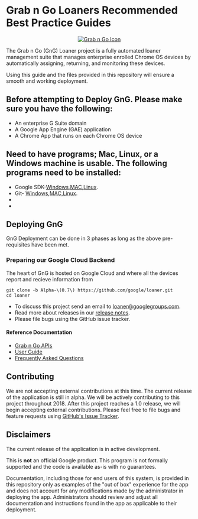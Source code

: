 <!-- mdformat off(GitHub header) -->
Grab n Go Loaners Recommended Best Practice Guides
======
<!-- mdformat on -->

<p align="center">
  <a href="#grabngo--">
    <img src="https://storage.googleapis.com/gngloaners/gnglogo.png" alt="Grab n Go Icon" />
  </a>
</p>

The Grab n Go (GnG) Loaner project is a fully automated loaner management suite
that manages enterprise enrolled Chrome OS devices by automatically assigning,
returning, and monitoring these devices.

Using this guide and the files provided in this repository will ensure a smooth and
working deployment. 

## Before attempting to Deploy GnG. Please make sure you have the following:

*   An enterprise G Suite domain
*   A Google App Engine (GAE) application
*   A Chrome App that runs on each Chrome OS device

## Need to have programs; Mac, Linux, or a Windows machine is usable. The following  programs need to be installed:

*	Google SDK-[Windows](https://dl.google.com/dl/cloudsdk/channels/rapid/GoogleCloudSDKInstaller.exe),[MAC](https://cloud.google.com/sdk/docs/downloads-interactive#mac),[Linux](https://cloud.google.com/sdk/docs/downloads-interactive#linux).
*	Git- [Windows](https://git-scm.com/download/win),[MAC](https://git-scm.com/download/mac),[Linux](https://git-scm.com/download/linux).
*	
*	

## Deploying GnG 
GnG Deployment can be done in 3 phases as long as the above pre-requisites have been met. 

### Preparing our Google Cloud Backend
The heart of GnG is hosted on Google Cloud and where all the devices report and recieve 
information from 

```
git clone -b Alpha-\(0.7\) https://github.com/google/loaner.git
cd loaner
```

* To discuss this project send an email to loaner@googlegroups.com.
* Read more about releases in our [release notes](docs/release_notes.md).
* Please file bugs using the GitHub issue tracker.


#### Reference Documentation

-   [Grab n Go APIs](docs/gng_apis.md)
-   [User Guide](docs/user_guide.md)
-   [Frequently Asked
    Questions](docs/faq.md)

## Contributing

We are not accepting external contributions at this time. The current release of
the application is still in alpha. We will be actively contributing to this
project throughout 2018. After this project reaches a 1.0 release, we will begin
accepting external contributions. Please feel free to file bugs and feature
requests using [GitHub's Issue
Tracker](https://github.com/google/loaner/issues).

## Disclaimers

The current release of the application is in active development.

This is **not** an official Google product. This program is not formally
supported and the code is available as-is with no guarantees.

Documentation, including those for end users of this system, is provided in this
repository only as examples of the "out of box" experience for the app and does
not account for any modifications made by the administrator in deploying the
app. Administrators should review and adjust all documentation and instructions
found in the app as applicable to their deployment.